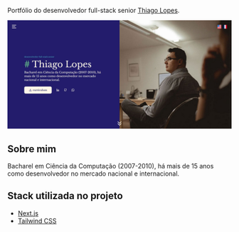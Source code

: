 Portfólio do desenvolvedor full-stack senior [Thiago Lopes](https://thiagolopes.work).

![Portfólio Thiago Lopes](/public/_static/readme.jpg)

## Sobre mim

Bacharel em Ciência da Computação (2007-2010), há mais de 15 anos como desenvolvedor no mercado nacional e internacional.

## Stack utilizada no projeto

- [Next.js](https://nextjs.org/)
- [Tailwind CSS](https://tailwindcss.com/)
